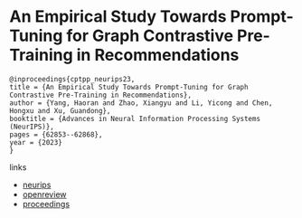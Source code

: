 # An Empirical Study Towards Prompt-Tuning for Graph Contrastive Pre-Training in Recommendations

```
@inproceedings{cptpp_neurips23,
title = {An Empirical Study Towards Prompt-Tuning for Graph Contrastive Pre-Training in Recommendations},
author = {Yang, Haoran and Zhao, Xiangyu and Li, Yicong and Chen, Hongxu and Xu, Guandong},
booktitle = {Advances in Neural Information Processing Systems (NeurIPS)},
pages = {62853--62868},
year = {2023}
}
```

links
- [neurips](https://nips.cc/Conferences/2023/Schedule?showEvent=71323)
- [openreview](https://openreview.net/forum?id=XyAP8ScqLV)
- [proceedings](https://papers.nips.cc//paper_files/paper/2023/hash/c6af791af7ef0f3e02bccef011211ca5-Abstract-Conference.html)
